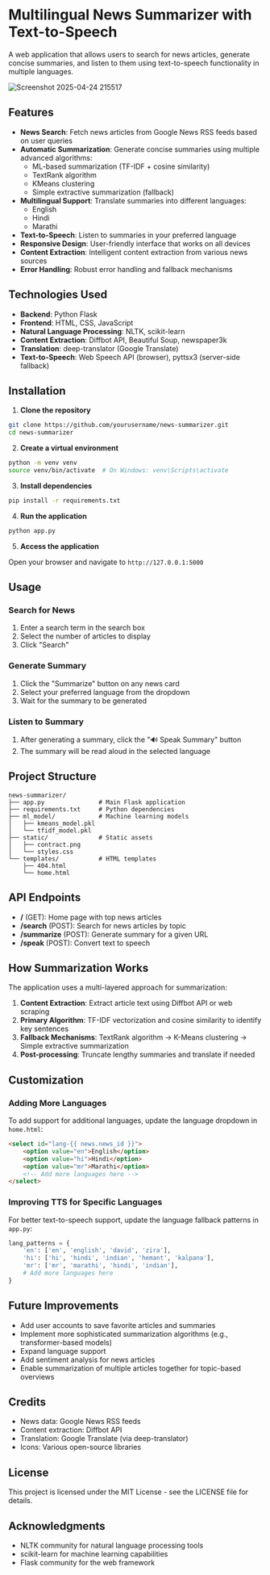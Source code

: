 # Multilingual News Summarizer with Text-to-Speech

A web application that allows users to search for news articles, generate concise summaries, and listen to them using text-to-speech functionality in multiple languages.

![Screenshot 2025-04-24 215517](https://github.com/user-attachments/assets/6e073eb8-9de8-4115-8312-7a0495759ae5)

## Features

- **News Search**: Fetch news articles from Google News RSS feeds based on user queries
- **Automatic Summarization**: Generate concise summaries using multiple advanced algorithms:
  - ML-based summarization (TF-IDF + cosine similarity)
  - TextRank algorithm
  - KMeans clustering
  - Simple extractive summarization (fallback)
- **Multilingual Support**: Translate summaries into different languages:
  - English
  - Hindi
  - Marathi
- **Text-to-Speech**: Listen to summaries in your preferred language
- **Responsive Design**: User-friendly interface that works on all devices
- **Content Extraction**: Intelligent content extraction from various news sources
- **Error Handling**: Robust error handling and fallback mechanisms

## Technologies Used

- **Backend**: Python Flask
- **Frontend**: HTML, CSS, JavaScript
- **Natural Language Processing**: NLTK, scikit-learn
- **Content Extraction**: Diffbot API, Beautiful Soup, newspaper3k
- **Translation**: deep-translator (Google Translate)
- **Text-to-Speech**: Web Speech API (browser), pyttsx3 (server-side fallback)

## Installation

1. **Clone the repository**

```bash
git clone https://github.com/yourusername/news-summarizer.git
cd news-summarizer
```

2. **Create a virtual environment**

```bash
python -m venv venv
source venv/bin/activate  # On Windows: venv\Scripts\activate
```

3. **Install dependencies**

```bash
pip install -r requirements.txt
```

4. **Run the application**

```bash
python app.py
```

5. **Access the application**

Open your browser and navigate to `http://127.0.0.1:5000`

## Usage

### Search for News

1. Enter a search term in the search box
2. Select the number of articles to display
3. Click "Search"

### Generate Summary

1. Click the "Summarize" button on any news card
2. Select your preferred language from the dropdown
3. Wait for the summary to be generated

### Listen to Summary

1. After generating a summary, click the "🔊 Speak Summary" button
2. The summary will be read aloud in the selected language

## Project Structure

```
news-summarizer/
├── app.py               # Main Flask application
├── requirements.txt     # Python dependencies
├── ml_model/            # Machine learning models
│   ├── kmeans_model.pkl
│   └── tfidf_model.pkl
├── static/              # Static assets
│   ├── contract.png
│   └── styles.css
└── templates/           # HTML templates
    ├── 404.html
    └── home.html
```

## API Endpoints

- **/** (GET): Home page with top news articles
- **/search** (POST): Search for news articles by topic
- **/summarize** (POST): Generate summary for a given URL
- **/speak** (POST): Convert text to speech

## How Summarization Works

The application uses a multi-layered approach for summarization:

1. **Content Extraction**: Extract article text using Diffbot API or web scraping
2. **Primary Algorithm**: TF-IDF vectorization and cosine similarity to identify key sentences
3. **Fallback Mechanisms**: TextRank algorithm → K-Means clustering → Simple extractive summarization
4. **Post-processing**: Truncate lengthy summaries and translate if needed

## Customization

### Adding More Languages

To add support for additional languages, update the language dropdown in `home.html`:

```html
<select id="lang-{{ news.news_id }}">
    <option value="en">English</option>
    <option value="hi">Hindi</option>
    <option value="mr">Marathi</option>
    <!-- Add more languages here -->
</select>
```

### Improving TTS for Specific Languages

For better text-to-speech support, update the language fallback patterns in `app.py`:

```python
lang_patterns = {
    'en': ['en', 'english', 'david', 'zira'],
    'hi': ['hi', 'hindi', 'indian', 'hemant', 'kalpana'],
    'mr': ['mr', 'marathi', 'hindi', 'indian'],
    # Add more languages here
}
```

## Future Improvements

- Add user accounts to save favorite articles and summaries
- Implement more sophisticated summarization algorithms (e.g., transformer-based models)
- Expand language support
- Add sentiment analysis for news articles
- Enable summarization of multiple articles together for topic-based overviews

## Credits

- News data: Google News RSS feeds
- Content extraction: Diffbot API
- Translation: Google Translate (via deep-translator)
- Icons: Various open-source libraries

## License

This project is licensed under the MIT License - see the LICENSE file for details.

## Acknowledgments

- NLTK community for natural language processing tools
- scikit-learn for machine learning capabilities
- Flask community for the web framework
